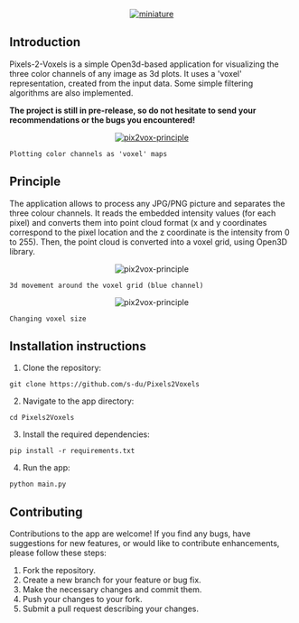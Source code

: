 <p align="center">
    <a href="https://ibb.co/f8gmxVJ"><img src="https://i.ibb.co/Q8gsK70/miniature.png" alt="miniature" border="0"></a>
</p>

## Introduction
Pixels-2-Voxels is a simple Open3d-based application for visualizing the three color channels of any image as 3d plots. It uses a 'voxel' representation, created from the input data. Some simple filtering algorithms are also implemented. 

**The project is still in pre-release, so do not hesitate to send your recommendations or the bugs you encountered!**

<p align="center">
    <a href="https://ibb.co/j8QjMmz"><img src="https://i.ibb.co/vcTMPph/pix2vox-principle.png" alt="pix2vox-principle" border="0"></a>
    
    Plotting color channels as 'voxel' maps
</p>


## Principle
The application allows to process any JPG/PNG picture and separates the three colour channels.
It reads the embedded intensity values (for each pixel) and converts them into point cloud format (x and y coordinates correspond to the pixel location and the z coordinate is the intensity from 0 to 255).
Then, the point cloud is converted into a voxel grid, using Open3D library. 

<p align="center">
    <a><img src="https://media.giphy.com/media/v1.Y2lkPTc5MGI3NjExcGdtbGRtdG1jeXJtbzY3ZmlpZHA2NTVsMGllZHRvM3dteXlqM3c4NCZlcD12MV9pbnRlcm5hbF9naWZfYnlfaWQmY3Q9Zw/zi4qX6gbVYSRXPxQVp/giphy.gif" alt="pix2vox-principle" border="0"></a>
    
    3d movement around the voxel grid (blue channel)
</p>

<p align="center">
    <a><img src="https://media.giphy.com/media/v1.Y2lkPTc5MGI3NjExMDN2NHhyZTY1dTF6ZWNidXVnMmtiOHBvZ2diMGppZ3h0Mmd2MTVzMiZlcD12MV9pbnRlcm5hbF9naWZfYnlfaWQmY3Q9Zw/IgBbLq5An1ajtv3AdP/giphy.gif" alt="pix2vox-principle" border="0"></a>
    
    Changing voxel size
</p>



## Installation instructions

1. Clone the repository:
```
git clone https://github.com/s-du/Pixels2Voxels
```

2. Navigate to the app directory:
```
cd Pixels2Voxels
```

3. Install the required dependencies:
```
pip install -r requirements.txt
```

4. Run the app:
```
python main.py
```

## Contributing

Contributions to the app are welcome! If you find any bugs, have suggestions for new features, or would like to contribute enhancements, please follow these steps:

1. Fork the repository.
2. Create a new branch for your feature or bug fix.
3. Make the necessary changes and commit them.
4. Push your changes to your fork.
5. Submit a pull request describing your changes.
